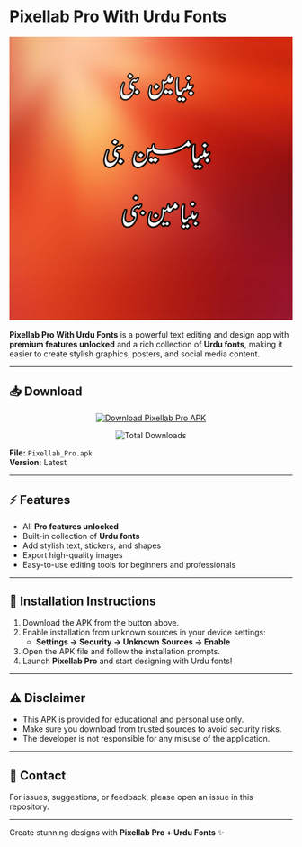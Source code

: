 # Pixellab Pro With Urdu Fonts

![Pixellab Pro Banner](https://raw.githubusercontent.com/binyamin-binni2/Pixellab-Pro-With-Urdu-Fonts/refs/heads/main/banner.jpg)  

**Pixellab Pro With Urdu Fonts** is a powerful text editing and design app with **premium features unlocked** and a rich collection of **Urdu fonts**, making it easier to create stylish graphics, posters, and social media content.  

---

## 📥 Download

<p align="center">
  <a href="https://github.com/binyamin-binni2/Pixellab-Pro-With-Urdu-Fonts/releases/download/Pixellab_Pro/Pixellab_Pro.apk">
    <img src="https://img.shields.io/badge/Download-APK-blueviolet?style=for-the-badge&logo=android" alt="Download Pixellab Pro APK">
  </a>
</p>

<p align="center">
  <img src="https://img.shields.io/github/downloads/binyamin-binni2/Pixellab-Pro-With-Urdu-Fonts/total?style=for-the-badge" alt="Total Downloads">
</p>

**File:** `Pixellab_Pro.apk`  
**Version:** Latest  

---

## ⚡ Features

- All **Pro features unlocked**  
- Built-in collection of **Urdu fonts**  
- Add stylish text, stickers, and shapes  
- Export high-quality images  
- Easy-to-use editing tools for beginners and professionals  

---

## 📱 Installation Instructions

1. Download the APK from the button above.  
2. Enable installation from unknown sources in your device settings:  
   - **Settings → Security → Unknown Sources → Enable**
3. Open the APK file and follow the installation prompts.  
4. Launch **Pixellab Pro** and start designing with Urdu fonts!  

---

## ⚠️ Disclaimer

- This APK is provided for educational and personal use only.  
- Make sure you download from trusted sources to avoid security risks.  
- The developer is not responsible for any misuse of the application.  

---

## 💬 Contact

For issues, suggestions, or feedback, please open an issue in this repository.  

---

Create stunning designs with **Pixellab Pro + Urdu Fonts** ✨
